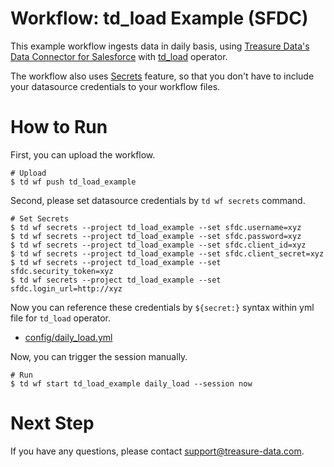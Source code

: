 # Workflow: td_load Example (SFDC)

This example workflow ingests data in daily basis, using [Treasure Data's Data Connector for Salesforce](https://docs.treasuredata.com/articles/data-connector-salesforce) with [td_load](http://docs.digdag.io/operators.html#td-load-treasure-data-bulk-loading) operator.

The workflow also uses [Secrets](https://docs.treasuredata.com/articles/workflows-secrets) feature, so that you don't have to include your datasource credentials to your workflow files.

# How to Run

First, you can upload the workflow.

    # Upload
    $ td wf push td_load_example

Second, please set datasource credentials by `td wf secrets` command.

    # Set Secrets
    $ td wf secrets --project td_load_example --set sfdc.username=xyz
    $ td wf secrets --project td_load_example --set sfdc.password=xyz
    $ td wf secrets --project td_load_example --set sfdc.client_id=xyz
    $ td wf secrets --project td_load_example --set sfdc.client_secret=xyz
    $ td wf secrets --project td_load_example --set sfdc.security_token=xyz
    $ td wf secrets --project td_load_example --set sfdc.login_url=http://xyz

Now you can reference these credentials by `${secret:}` syntax within yml file for `td_load` operator.

- [config/daily_load.yml](config/daily_load.yml)

Now, you can trigger the session manually.
    
    # Run
    $ td wf start td_load_example daily_load --session now
    
# Next Step

If you have any questions, please contact support@treasure-data.com.
